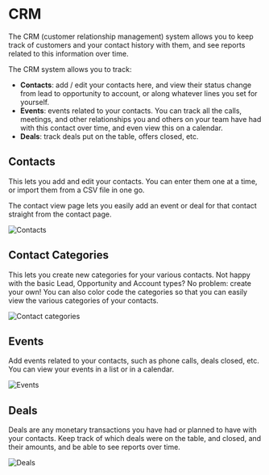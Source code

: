 # CRM

The CRM (customer relationship management) system allows you to keep track of customers and your contact history with them, and see reports related to this information over time.

The CRM system allows you to track:

* **Contacts**: add / edit your contacts here, and view their status change from lead to opportunity to account, or along whatever lines you set for yourself.
* **Events**: events related to your contacts. You can track all the calls, meetings, and other relationships you and others on your team have had with this contact over time, and
even view this on a calendar.
* **Deals**: track deals put on the table, offers closed, etc. 

## Contacts

This lets you add and edit your contacts. You can enter them one at a time, or import them from a CSV file in one go.

The contact view page lets you easily add an event or deal for that contact straight from the contact page.

![Contacts](/images/crm/contacts.png)

## Contact Categories

This lets you create new categories for your various contacts. Not happy with the basic Lead, Opportunity and Account types? No problem: create your own! You can also color code
the categories so that you can easily view the various categories of your contacts.

![Contact categories](/images/crm/contact_categories.png)

## Events

Add events related to your contacts, such as phone calls, deals closed, etc. You can view your events in a list or in a calendar.

![Events](/images/crm/events.png)

## Deals

Deals are any monetary transactions you have had or planned to have with your contacts. Keep track of which deals were on the table, and closed, and their amounts, and be able to see
reports over time.

![Deals](/images/crm/deals.png)
